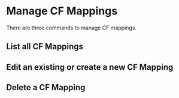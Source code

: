 # Manage CF Mappings

There are three commands to manage CF mappings.

## List all CF Mappings



## Edit an existing or create a new CF Mapping

## Delete a CF Mapping
